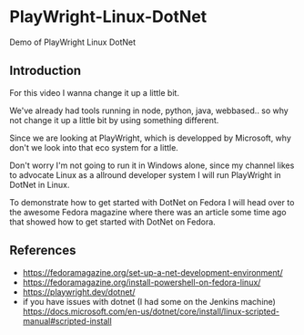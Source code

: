 # PlayWright-Linux-DotNet
Demo of PlayWright Linux DotNet 

## Introduction
For this video I wanna change it up a little bit.

We've already had tools running in node, python, java, webbased.. so why not
change it up a little bit by using something different.

Since we are looking at PlayWright, which is developped by Microsoft, why don't
we look into that eco system for a little.

Don't worry I'm not going to run it in Windows alone, since my channel likes to
advocate Linux as a allround developer system I will run PlayWright in DotNet in
Linux.

To demonstrate how to get started with DotNet on Fedora I will head over to the
awesome Fedora magazine where there was an article some time ago that showed
how to get started with DotNet on Fedora.

## References 
- https://fedoramagazine.org/set-up-a-net-development-environment/
- https://fedoramagazine.org/install-powershell-on-fedora-linux/
- https://playwright.dev/dotnet/
- if you have issues with dotnet (I had some on the Jenkins machine) https://docs.microsoft.com/en-us/dotnet/core/install/linux-scripted-manual#scripted-install

